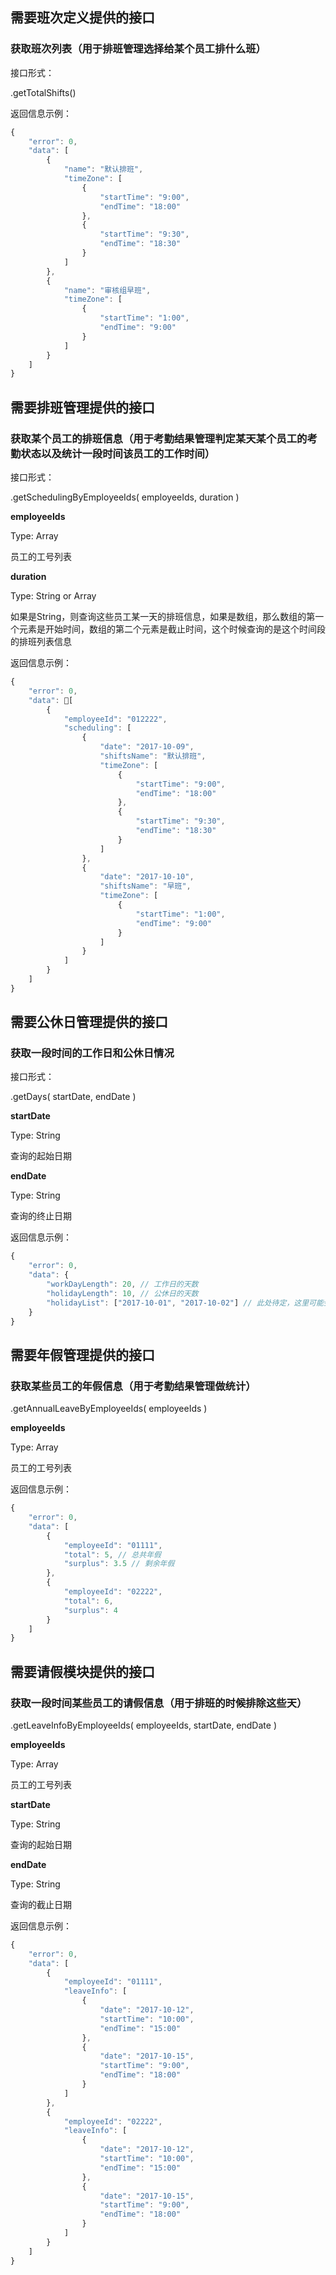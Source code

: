 ## 需要班次定义提供的接口

### 获取班次列表（用于排班管理选择给某个员工排什么班）

接口形式：

.getTotalShifts()

返回信息示例：

```js
{
    "error": 0,
    "data": [
        {
            "name": "默认排班",
            "timeZone": [
                {
                    "startTime": "9:00",
                    "endTime": "18:00"
                },
                {
                    "startTime": "9:30",
                    "endTime": "18:30"
                }
            ]
        },
        {
            "name": "审核组早班",
            "timeZone": [
                {
                    "startTime": "1:00",
                    "endTime": "9:00"
                }
            ]
        }
    ]
}
```

## 需要排班管理提供的接口

### 获取某个员工的排班信息（用于考勤结果管理判定某天某个员工的考勤状态以及统计一段时间该员工的工作时间）

接口形式：

.getSchedulingByEmployeeIds( employeeIds, duration )

**employeeIds**

Type: Array

员工的工号列表

**duration**

Type: String or Array

如果是String，则查询这些员工某一天的排班信息，如果是数组，那么数组的第一个元素是开始时间，数组的第二个元素是截止时间，这个时候查询的是这个时间段的排班列表信息

返回信息示例：

```js
{
    "error": 0,
    "data": [
        {
            "employeeId": "012222",
            "scheduling": [
                {
                    "date": "2017-10-09",
                    "shiftsName": "默认排班",
                    "timeZone": [
                        {
                            "startTime": "9:00",
                            "endTime": "18:00"
                        },
                        {
                            "startTime": "9:30",
                            "endTime": "18:30"
                        }
                    ]
                },
                {
                    "date": "2017-10-10",
                    "shiftsName": "早班",
                    "timeZone": [
                        {
                            "startTime": "1:00",
                            "endTime": "9:00"
                        }
                    ]
                }
            ]
        }
    ]
}
```

## 需要公休日管理提供的接口

### 获取一段时间的工作日和公休日情况

接口形式：

.getDays( startDate, endDate )

**startDate**

Type: String

查询的起始日期

**endDate**

Type: String

查询的终止日期

返回信息示例：

```js
{
    "error": 0,
    "data": {
        "workDayLength": 20, // 工作日的天数
        "holidayLength": 10, // 公休日的天数
        "holidayList": ["2017-10-01", "2017-10-02"] // 此处待定，这里可能会需要返回这个时间段每一天是工作日还是公休日，因为排班和考勤统计都需要日期列表，建议工作日和公休日都由公休日管理模块统一管理，其他模块不作自行判断，便于以后调整算法的时候好维护
    }
}
```

## 需要年假管理提供的接口

### 获取某些员工的年假信息（用于考勤结果管理做统计）

.getAnnualLeaveByEmployeeIds( employeeIds )

**employeeIds**

Type: Array

员工的工号列表

返回信息示例：

```js
{
    "error": 0,
    "data": [
        {
            "employeeId": "01111",
            "total": 5, // 总共年假
            "surplus": 3.5 // 剩余年假
        },
        {
            "employeeId": "02222",
            "total": 6,
            "surplus": 4
        }
    ]
}
```

## 需要请假模块提供的接口

### 获取一段时间某些员工的请假信息（用于排班的时候排除这些天）

.getLeaveInfoByEmployeeIds( employeeIds, startDate, endDate )

**employeeIds**

Type: Array

员工的工号列表

**startDate**

Type: String

查询的起始日期

**endDate**

Type: String

查询的截止日期

返回信息示例：

```js
{
    "error": 0,
    "data": [
        {
            "employeeId": "01111",
            "leaveInfo": [
                {
                    "date": "2017-10-12",
                    "startTime": "10:00",
                    "endTime": "15:00"
                },
                {
                    "date": "2017-10-15",
                    "startTime": "9:00",
                    "endTime": "18:00"
                }
            ]
        },
        {
            "employeeId": "02222",
            "leaveInfo": [
                {
                    "date": "2017-10-12",
                    "startTime": "10:00",
                    "endTime": "15:00"
                },
                {
                    "date": "2017-10-15",
                    "startTime": "9:00",
                    "endTime": "18:00"
                }
            ]
        }
    ]
}
```
